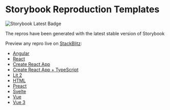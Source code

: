 # Storybook Reproduction Templates

![Storybook Latest Badge](https://img.shields.io/npm/v/@storybook/react/next)

The repros have been generated with the latest stable version of Storybook

Preview any repro live on [StackBlitz](http://stackblitz.com/):

- [Angular](https://stackblitz.com/github/storybookjs/repro-templates/tree/next/angular?preset=node)
- [React](https://stackblitz.com/github/storybookjs/repro-templates/tree/next/react?preset=node)
- [Create React App](https://stackblitz.com/github/storybookjs/repro-templates/tree/next/cra?preset=node)
- [Create React App + TypeScript](https://stackblitz.com/github/repro-templates/tree/next/cra_typescript?preset=node)
- [Lit 2](https://stackblitz.com/github/storybookjs/repro-templates/tree/next/web_components_lit2?preset=node)
- [HTML](https://stackblitz.com/github/storybookjs/repro-templates/tree/next/html?preset=node)
- [Preact](https://stackblitz.com/github/storybookjs/repro-templates/tree/next/preact?preset=node)
- [Svelte](https://stackblitz.com/github/storybookjs/repro-templates/tree/next/svelte?preset=node)
- [Vue](https://stackblitz.com/github/storybookjs/repro-templates/tree/next/vue?preset=node)
- [Vue 3](https://stackblitz.com/github/storybookjs/repro-templates/tree/next/vue3?preset=node)
